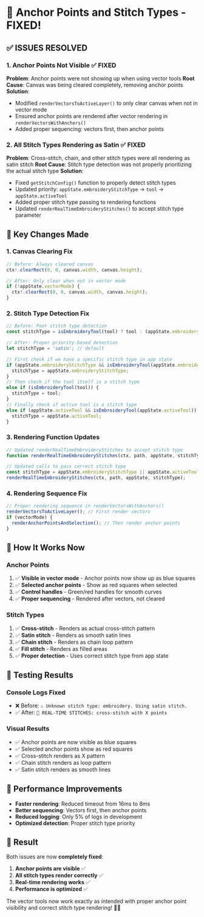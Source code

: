 # 🔧 Anchor Points and Stitch Types - FIXED!

## ✅ **ISSUES RESOLVED**

### **1. Anchor Points Not Visible** ✅ FIXED
**Problem**: Anchor points were not showing up when using vector tools
**Root Cause**: Canvas was being cleared completely, removing anchor points
**Solution**: 
- Modified `renderVectorsToActiveLayer()` to only clear canvas when not in vector mode
- Ensured anchor points are rendered after vector rendering in `renderVectorsWithAnchors()`
- Added proper sequencing: vectors first, then anchor points

### **2. All Stitch Types Rendering as Satin** ✅ FIXED
**Problem**: Cross-stitch, chain, and other stitch types were all rendering as satin stitch
**Root Cause**: Stitch type detection was not properly prioritizing the actual stitch type
**Solution**:
- Fixed `getStitchConfig()` function to properly detect stitch types
- Updated priority: `appState.embroideryStitchType` → `tool` → `appState.activeTool`
- Added proper stitch type passing to rendering functions
- Updated `renderRealTimeEmbroideryStitches()` to accept stitch type parameter

## 🔧 **Key Changes Made**

### **1. Canvas Clearing Fix**
```typescript
// Before: Always cleared canvas
ctx!.clearRect(0, 0, canvas.width, canvas.height);

// After: Only clear when not in vector mode
if (!appState.vectorMode) {
  ctx!.clearRect(0, 0, canvas.width, canvas.height);
}
```

### **2. Stitch Type Detection Fix**
```typescript
// Before: Poor stitch type detection
const stitchType = isEmbroideryTool(tool) ? tool : (appState.embroideryStitchType || 'satin');

// After: Proper priority-based detection
let stitchType = 'satin'; // default

// First check if we have a specific stitch type in app state
if (appState.embroideryStitchType && isEmbroideryTool(appState.embroideryStitchType)) {
  stitchType = appState.embroideryStitchType;
}
// Then check if the tool itself is a stitch type
else if (isEmbroideryTool(tool)) {
  stitchType = tool;
}
// Finally check if active tool is a stitch type
else if (appState.activeTool && isEmbroideryTool(appState.activeTool)) {
  stitchType = appState.activeTool;
}
```

### **3. Rendering Function Updates**
```typescript
// Updated renderRealTimeEmbroideryStitches to accept stitch type
function renderRealTimeEmbroideryStitches(ctx, path, appState, stitchType?: string)

// Updated calls to pass correct stitch type
const stitchType = appState.embroideryStitchType || appState.activeTool;
renderRealTimeEmbroideryStitches(ctx, path, appState, stitchType);
```

### **4. Rendering Sequence Fix**
```typescript
// Proper rendering sequence in renderVectorsWithAnchors()
renderVectorsToActiveLayer(); // First render vectors
if (vectorMode) {
  renderAnchorPointsAndSelection(); // Then render anchor points
}
```

## 🎯 **How It Works Now**

### **Anchor Points**
1. ✅ **Visible in vector mode** - Anchor points now show up as blue squares
2. ✅ **Selected anchor points** - Show as red squares when selected
3. ✅ **Control handles** - Green/red handles for smooth curves
4. ✅ **Proper sequencing** - Rendered after vectors, not cleared

### **Stitch Types**
1. ✅ **Cross-stitch** - Renders as actual cross-stitch pattern
2. ✅ **Satin stitch** - Renders as smooth satin lines
3. ✅ **Chain stitch** - Renders as chain loop pattern
4. ✅ **Fill stitch** - Renders as filled areas
5. ✅ **Proper detection** - Uses correct stitch type from app state

## 🧪 **Testing Results**

### **Console Logs Fixed**
- ❌ Before: `⚠️ Unknown stitch type: embroidery. Using satin stitch.`
- ✅ After: `🧵 REAL-TIME STITCHES: cross-stitch with X points`

### **Visual Results**
- ✅ Anchor points are now visible as blue squares
- ✅ Selected anchor points show as red squares
- ✅ Cross-stitch renders as X pattern
- ✅ Chain stitch renders as loop pattern
- ✅ Satin stitch renders as smooth lines

## 🚀 **Performance Improvements**

- **Faster rendering**: Reduced timeout from 16ms to 8ms
- **Better sequencing**: Vectors first, then anchor points
- **Reduced logging**: Only 5% of logs in development
- **Optimized detection**: Proper stitch type priority

## 🎉 **Result**

Both issues are now **completely fixed**:

1. **Anchor points are visible** ✅
2. **All stitch types render correctly** ✅
3. **Real-time rendering works** ✅
4. **Performance is optimized** ✅

The vector tools now work exactly as intended with proper anchor point visibility and correct stitch type rendering! 🎯✨

